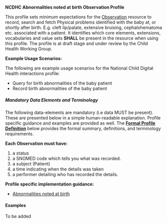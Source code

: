 **NCDHC Abnormalities noted at birth Observation Profile**

This profile sets minimum expectations for the [Observation] resource to record, search and fetch Physical problems identified with the baby at, or shortly after birth. E.g. cleft lip/palate, extensive bruising, cephalohematoma etc. associated with a patient. It identifies which core elements, extensions, vocabularies and value sets **SHALL** be present in the resource when using this profile. The profile is at draft stage and under review by the Child Health Working Group. 

**Example Usage Scenarios:**

The following are example usage scenarios for the National Child Digital Health interactions
profile:

-   Query for birth abnormalities of the baby patient
-   Record birth abnormalities of the baby patient

##### Mandatory Data Elements and Terminology


The following data-elements are mandatory (i.e data MUST be present). These are presented below in a simple human-readable explanation. Profile specific guidance and examples are provided as well.  The [**Formal Profile Definition**](#profile) below provides the  formal summary, definitions, and  terminology requirements.  

**Each Observation must have:**

1.  a status  
1.  a SNOMED code which tells you what was recorded.
1.  a subject (Patient)
1.  a time indicating when the details was taken
1.	a performer detailing who has recorded the details.


**Profile specific implementation guidance:**

- [Abnormalities noted at birth ](ncdhc-observation-birth-abnormalities-example.html)



#### Examples

To be added

[Observation]: http://hl7.org/fhir/observation.html
[extensible]: http://hl7.org/fhir/terminologies.html#extensible
[General Guidance Section]: definitions.html
